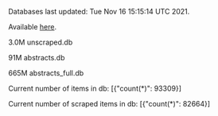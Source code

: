 Databases last updated: Tue Nov 16 15:15:14 UTC 2021. 

Available [here](https://github.com/cbeauhilton/ash-db/releases).

3.0M	unscraped.db

91M	abstracts.db

665M	abstracts_full.db

Current number of items in db:
[{"count(*)": 93309}]

Current number of scraped items in db:
[{"count(*)": 82664}]
